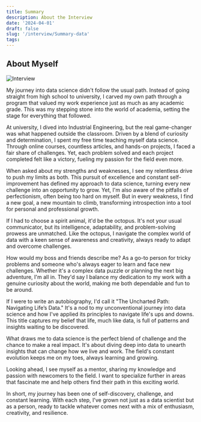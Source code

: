 ```yaml
---
title: Summary
description: About the Interview
date: '2024-04-01'
draft: false
slug: '/interview/Summary-data'
tags:
---
```


## About Myself

![Interview](/Interview.png)

My journey into data science didn't follow the usual path. Instead of going straight from high school to university, I carved my own path through a program that valued my work experience just as much as any academic grade. This was my stepping stone into the world of academia, setting the stage for everything that followed.

At university, I dived into Industrial Engineering, but the real game-changer was what happened outside the classroom. Driven by a blend of curiosity and determination, I spent my free time teaching myself data science. Through online courses, countless articles, and hands-on projects, I faced a fair share of challenges. Yet, each problem solved and each project completed felt like a victory, fueling my passion for the field even more.

When asked about my strengths and weaknesses, I see my relentless drive to push my limits as both. This pursuit of excellence and constant self-improvement has defined my approach to data science, turning every new challenge into an opportunity to grow. Yet, I'm also aware of the pitfalls of perfectionism, often being too hard on myself. But in every weakness, I find a new goal, a new mountain to climb, transforming introspection into a tool for personal and professional growth.

If I had to choose a spirit animal, it'd be the octopus. It's not your usual communicator, but its intelligence, adaptability, and problem-solving prowess are unmatched. Like the octopus, I navigate the complex world of data with a keen sense of awareness and creativity, always ready to adapt and overcome challenges.

How would my boss and friends describe me? As a go-to person for tricky problems and someone who's always eager to learn and face new challenges. Whether it's a complex data puzzle or planning the next big adventure, I'm all in. They'd say I balance my dedication to my work with a genuine curiosity about the world, making me both dependable and fun to be around.

If I were to write an autobiography, I'd call it "The Uncharted Path: Navigating Life’s Data." It's a nod to my unconventional journey into data science and how I've applied its principles to navigate life's ups and downs. This title captures my belief that life, much like data, is full of patterns and insights waiting to be discovered.

What draws me to data science is the perfect blend of challenge and the chance to make a real impact. It's about diving deep into data to unearth insights that can change how we live and work. The field's constant evolution keeps me on my toes, always learning and growing.

Looking ahead, I see myself as a mentor, sharing my knowledge and passion with newcomers to the field. I want to specialize further in areas that fascinate me and help others find their path in this exciting world.

In short, my journey has been one of self-discovery, challenge, and constant learning. With each step, I've grown not just as a data scientist but as a person, ready to tackle whatever comes next with a mix of enthusiasm, creativity, and resilience.

